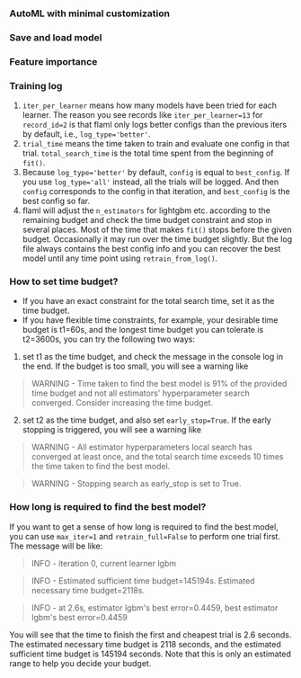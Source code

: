 
### AutoML with minimal customization


### Save and load model

### Feature importance

### Training log

1. `iter_per_learner` means how many models have been tried for each learner. The reason you see records like `iter_per_learner=13` for `record_id=2` is that flaml only logs better configs than the previous iters by default, i.e., `log_type='better'`. 
2. `trial_time` means the time taken to train and evaluate one config in that trial. `total_search_time` is the total time spent from the beginning of `fit()`.
3. Because `log_type='better'` by default, `config` is equal to `best_config`. If you use `log_type='all'` instead, all the trials will be logged. And then `config` corresponds to the config in that iteration, and `best_config` is the best config so far.
4. flaml will adjust the `n_estimators` for lightgbm etc. according to the remaining budget and check the time budget constraint and stop in several places. Most of the time that makes `fit()` stops before the given budget. Occasionally it may run over the time budget slightly. But the log file always contains the best config info and you can recover the best model until any time point using `retrain_from_log()`.

### How to set time budget?

* If you have an exact constraint for the total search time, set it as the time budget.
* If you have flexible time constraints, for example, your desirable time budget is t1=60s, and the longest time budget you can tolerate is t2=3600s, you can try the following two ways:
1. set t1 as the time budget, and check the message in the console log in the end. If the budget is too small, you will see a warning like 
> WARNING - Time taken to find the best model is 91% of the provided time budget and not all estimators' hyperparameter search converged. Consider increasing the time budget.
2. set t2 as the time budget, and also set `early_stop=True`. If the early stopping is triggered, you will see a warning like
> WARNING - All estimator hyperparameters local search has converged at least once, and the total search time exceeds 10 times the time taken to find the best model.

> WARNING - Stopping search as early_stop is set to True.

### How long is required to find the best model?
If you want to get a sense of how long is required to find the best model, you can use `max_iter=1` and `retrain_full=False` to perform one trial first. The message will be like:
> INFO - iteration 0, current learner lgbm

> INFO - Estimated sufficient time budget=145194s. Estimated necessary time budget=2118s.

> INFO -  at 2.6s,  estimator lgbm's best error=0.4459,     best estimator lgbm's best error=0.4459

You will see that the time to finish the first and cheapest trial is 2.6 seconds. The estimated necessary time budget is 2118 seconds, and the estimated sufficient time budget is 145194 seconds. Note that this is only an estimated range to help you decide your budget.
